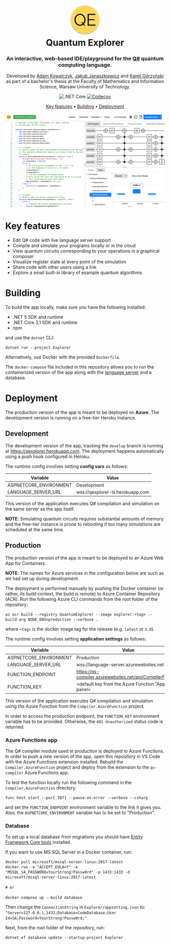 <h1 align="center">
  <br>
  <img src="./Explorer/wwwroot/images/QE-logo-192x192.png" alt="Quantum Explorer" width="96">
  <br>
  Quantum Explorer
  <br>
</h1>

<h3 align="center">An interactive, web-based IDE/playground for the <a href="https://docs.microsoft.com/en-us/azure/quantum/">Q#</a> quantum computing language.
</h3>

<p align="center">
Developed by <a href="https://github.com/Adam-Kowalczyk">Adam Kowalczyk</a>, <a href="https://github.com/JakuJ">Jakub Janaszkiewicz</a> and <a href="https://github.com/skdw">Kamil Górzyński</a> as part of a bachelor's thesis at the Faculty of Mathematics and Information Science, Warsaw University of Technology.
</p>

<p align="center">
<img src="https://github.com/JakuJ/quantum-explorer/workflows/.NET%20Core/badge.svg" alt=".NET Core"/>

<a href="https://codecov.io/gh/JakuJ/quantum-explorer">
<img src="https://codecov.io/gh/JakuJ/quantum-explorer/branch/develop/graph/badge.svg?token=D74R7H1V3O" alt="Codecov" />
</a>
</p>

<p align="center">
  <a href="#key-features">Key features</a> •
  <a href="#building">Building</a> •
  <a href="#deployment">Deployment</a>
</p>

![Screenshot](./docs/screenshot.png)

# Key features

* Edit Q# code with live language server support
* Compile and simulate your programs locally or in the cloud
* View quantum circuits corresponding to your operations in a graphical composer
* Visualize register state at every point of the simulation
* Share code with other users using a link
* Explore a small built-in library of example quantum algorithms

# Building

To build the app locally, make sure you have the following installed:

- .NET 5 SDK and runtime
- .NET Core 3.1 SDK and runtime
- npm

and use the `dotnet` CLI:

```shell
dotnet run --project Explorer
```

Alternatively, use Docker with the provided `Dockerfile`.

The `docker-compose` file included in this repository allows you to run the containerized version of the app along with the [language server](https://github.com/JakuJ/qsharp-compiler-mirror) and a database.
# Deployment

The production version of the app is meant to be deployed on **Azure**. The development version is running on a free-tier Heroku instance.

## Development

The development version of the app, tracking the `develop` branch is running at https://qexplorer.herokuapp.com. The
deployment happens automatically using a push hook configured in Heroku.

The runtime config involves setting **config vars** as follows:

| Variable | Value |
|---|---|
| ASPNETCORE_ENVIRONMENT | Development |
| LANGUAGE_SERVER_URL | wss://qexplorer-ls.herokuapp.com |

This version of the application executes Q# compilation and simulation on the same server as the app itself. 

**NOTE**: Simulating quantum circuits requires substantial amounts of memory and the free-tier instance is prone to rebooting if too many simulations are scheduled at the same time.

## Production

The production version of the app is meant to be deployed to an Azure Web App for Containers.

**NOTE**: The names for Azure services in the configuration below are such as we had set up during development.

The deployment is performed manually by pushing the Docker container (or rather, its build context, the build is remote)
to Azure Container Repository (ACR). Run the following Azure CLI commands from the root folder of the repository:

```shell 
az acr build --registry QuantumExplorer --image explorer:<tag> --build-arg NODE_ENV=production --verbose .
```

where `<tag>` is the docker image tag for the release (e.g. `latest` or `1.0`).

The runtime config involves setting **application settings** as follows:

| Variable | Value |
|---|---|
| ASPNETCORE_ENVIRONMENT | Production |
| LANGUAGE_SERVER_URL | wss://language-server.azurewebsites.net  |
| FUNCTION_ENDPOINT | https://qs-compiler.azurewebsites.net/api/CompilerFunction |
| FUNCTION_KEY | \<default key from the Azure Function "App keys" panel> |

This version of the application executes Q# compilation and simulation using the Azure Function from
the `Compiler.AzureFunction` project.

In order to access the production endpoint, the `FUNCTION_KEY` environment variable has to be provided. Otherwise,
the `401 Unauthorized` status code is returned.

### Azure Functions app

The Q# compiler module used in production is deployed to Azure Functions. In order to push a new version of the app,
open this repository in VS Code with the Azure Functions extension installed. Rebuild the `Compiler.AzureFunction`
project and deploy from the extension to the `qs-compiler` Azure Functions app.

To test the function locally run the following command in the `Compiler.AzureFunction` directory:

```shell
func host start --port 7071 --pause-on-error --verbose --csharp
```

and set the `FUNCTION_ENDPOINT` environment variable to the link it gives you.
Also, the `ASPNETCORE_ENVIRONMENT` variable has to be set to "Production".

### Database

To set up a local database from migrations you should
have [Entity Framework Core tools](https://docs.microsoft.com/en-us/ef/core/cli/dotnet) installed.

If you want to use MS SQL Server in a Docker container, run:

```shell
docker pull microsoft/mssql-server-linux:2017-latest
docker run -e "ACCEPT_EULA=Y" -e "MSSQL_SA_PASSWORD=YourStrong!Passw0rd" -p 1433:1433 -d microsoft/mssql-server-linux:2017-latest

# or

docker-compose up --build database
```

Then change the `ConnectionString` in `Explorer/appsetting.json` to:
`"Server=127.0.0.1,1433;Database=CodeDatabase;User Id=SA;Password=YourStrong!Passw0rd;"`

Next, from the root folder of the repository, run:

```shell
dotnet ef database update --startup-project Explorer
```
